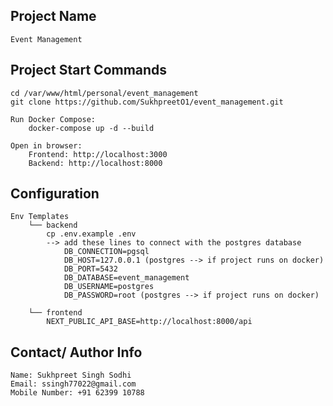 ## Project Name
    Event Management

## Project Start Commands
    cd /var/www/html/personal/event_management
    git clone https://github.com/SukhpreetO1/event_management.git

    Run Docker Compose:
        docker-compose up -d --build

    Open in browser:
        Frontend: http://localhost:3000
        Backend: http://localhost:8000

## Configuration
    Env Templates
        └── backend
            cp .env.example .env
            --> add these lines to connect with the postgres database
                DB_CONNECTION=pgsql
                DB_HOST=127.0.0.1 (postgres --> if project runs on docker)
                DB_PORT=5432
                DB_DATABASE=event_management
                DB_USERNAME=postgres
                DB_PASSWORD=root (postgres --> if project runs on docker)

        └── frontend
            NEXT_PUBLIC_API_BASE=http://localhost:8000/api

## Contact/ Author Info
    Name: Sukhpreet Singh Sodhi
    Email: ssingh77022@gmail.com
    Mobile Number: +91 62399 10788

